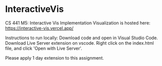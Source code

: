 # InteractiveVis
CS 441 M5: Interactive Vis Implementation
Visualization is hosted here: https://interactive-vis.vercel.app/

Instructions to run locally:
Download code and open in Visual Studio Code. Download Live Server extension on vscode. Right click on the index.html file, and click 'Open with Live Server'.

Please apply 1 day extension to this assignment.
